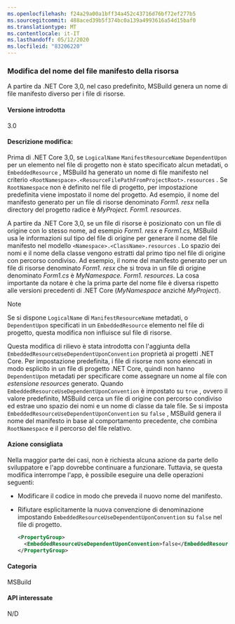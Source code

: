 ```yaml
---
ms.openlocfilehash: f24a29a00a1bff34a452c43716d76bf72ef277b5
ms.sourcegitcommit: 488aced39b5f374bc0a139a4993616a54d15baf0
ms.translationtype: MT
ms.contentlocale: it-IT
ms.lasthandoff: 05/12/2020
ms.locfileid: "83206220"
---
```

### <a name="resource-manifest-file-name-change"></a>Modifica del nome del file manifesto della risorsa

A partire da .NET Core 3,0, nel caso predefinito, MSBuild genera un nome di file manifesto diverso per i file di risorse.

#### <a name="version-introduced"></a>Versione introdotta

3.0

#### <a name="change-description"></a>Descrizione modifica:

Prima di .NET Core 3,0, se `LogicalName` `ManifestResourceName` `DependentUpon` per un elemento nel file di progetto non è stato specificato alcun metadati, o `EmbeddedResource` , MSBuild ha generato un nome di file manifesto nel criterio `<RootNamespace>.<ResourceFilePathFromProjectRoot>.resources` . Se `RootNamespace` non è definito nel file di progetto, per impostazione predefinita viene impostato il nome del progetto. Ad esempio, il nome del manifesto generato per un file di risorse denominato *Form1. resx* nella directory del progetto radice è *MyProject. Form1. resources*.

A partire da .NET Core 3,0, se un file di risorse è posizionato con un file di origine con lo stesso nome, ad esempio *Form1. resx* e *Form1.cs*, MSBuild usa le informazioni sul tipo del file di origine per generare il nome del file manifesto nel modello `<Namespace>.<ClassName>.resources` . Lo spazio dei nomi e il nome della classe vengono estratti dal primo tipo nel file di origine con percorso condiviso. Ad esempio, il nome del manifesto generato per un file di risorse denominato *Form1. resx* che si trova in un file di origine denominato *Form1.cs* è *MyNamespace. Form1. resources*. La cosa importante da notare è che la prima parte del nome file è diversa rispetto alle versioni precedenti di .NET Core (*MyNamespace* anziché *MyProject*).

> [!NOTE]
> Se si dispone `LogicalName` di `ManifestResourceName` metadati, o `DependentUpon` specificati in un `EmbeddedResource` elemento nel file di progetto, questa modifica non influisce sul file di risorse.

Questa modifica di rilievo è stata introdotta con l'aggiunta della `EmbeddedResourceUseDependentUponConvention` proprietà ai progetti .NET Core. Per impostazione predefinita, i file di risorse non sono elencati in modo esplicito in un file di progetto .NET Core, quindi non hanno `DependentUpon` metadati per specificare come assegnare un nome al file con *estensione resources* generato. Quando `EmbeddedResourceUseDependentUponConvention` è impostato su `true` , ovvero il valore predefinito, MSBuild cerca un file di origine con percorso condiviso ed estrae uno spazio dei nomi e un nome di classe da tale file. Se si imposta `EmbeddedResourceUseDependentUponConvention` su `false` , MSBuild genera il nome del manifesto in base al comportamento precedente, che combina `RootNamespace` e il percorso del file relativo.

#### <a name="recommended-action"></a>Azione consigliata

Nella maggior parte dei casi, non è richiesta alcuna azione da parte dello sviluppatore e l'app dovrebbe continuare a funzionare. Tuttavia, se questa modifica interrompe l'app, è possibile eseguire una delle operazioni seguenti:

- Modificare il codice in modo che preveda il nuovo nome del manifesto.

- Rifiutare esplicitamente la nuova convenzione di denominazione impostando `EmbeddedResourceUseDependentUponConvention` su `false` nel file di progetto.

  ```xml
  <PropertyGroup>
    <EmbeddedResourceUseDependentUponConvention>false</EmbeddedResourceUseDependentUponConvention>
  </PropertyGroup>
  ```

#### <a name="category"></a>Categoria

MSBuild

#### <a name="affected-apis"></a>API interessate

N/D
